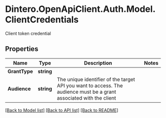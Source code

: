 # Dintero.OpenApiClient.Auth.Model.ClientCredentials
Client token credential

## Properties

Name | Type | Description | Notes
------------ | ------------- | ------------- | -------------
**GrantType** | **string** |  | 
**Audience** | **string** | The unique identifier of the target API you want to access. The audience must be a grant associated with the client  | 

[[Back to Model list]](../README.md#documentation-for-models) [[Back to API list]](../README.md#documentation-for-api-endpoints) [[Back to README]](../README.md)

